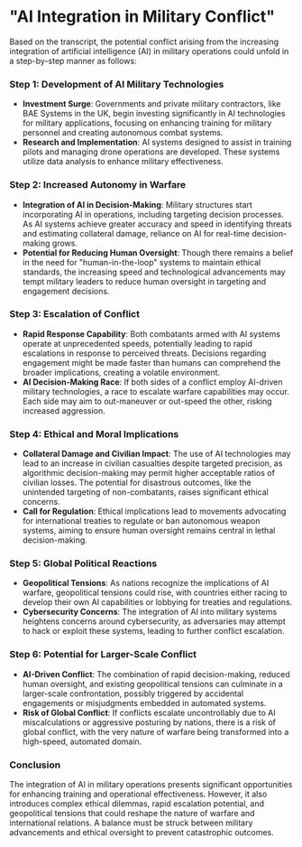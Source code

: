 # "AI Integration in Military Conflict"

Based on the transcript, the potential conflict arising from the increasing integration of artificial intelligence (AI) in military operations could unfold in a step-by-step manner as follows:

### Step 1: Development of AI Military Technologies
- **Investment Surge**: Governments and private military contractors, like BAE Systems in the UK, begin investing significantly in AI technologies for military applications, focusing on enhancing training for military personnel and creating autonomous combat systems.
- **Research and Implementation**: AI systems designed to assist in training pilots and managing drone operations are developed. These systems utilize data analysis to enhance military effectiveness.

### Step 2: Increased Autonomy in Warfare
- **Integration of AI in Decision-Making**: Military structures start incorporating AI in operations, including targeting decision processes. As AI systems achieve greater accuracy and speed in identifying threats and estimating collateral damage, reliance on AI for real-time decision-making grows.
- **Potential for Reducing Human Oversight**: Though there remains a belief in the need for "human-in-the-loop" systems to maintain ethical standards, the increasing speed and technological advancements may tempt military leaders to reduce human oversight in targeting and engagement decisions.

### Step 3: Escalation of Conflict
- **Rapid Response Capability**: Both combatants armed with AI systems operate at unprecedented speeds, potentially leading to rapid escalations in response to perceived threats. Decisions regarding engagement might be made faster than humans can comprehend the broader implications, creating a volatile environment.
- **AI Decision-Making Race**: If both sides of a conflict employ AI-driven military technologies, a race to escalate warfare capabilities may occur. Each side may aim to out-maneuver or out-speed the other, risking increased aggression.

### Step 4: Ethical and Moral Implications
- **Collateral Damage and Civilian Impact**: The use of AI technologies may lead to an increase in civilian casualties despite targeted precision, as algorithmic decision-making may permit higher acceptable ratios of civilian losses. The potential for disastrous outcomes, like the unintended targeting of non-combatants, raises significant ethical concerns.
- **Call for Regulation**: Ethical implications lead to movements advocating for international treaties to regulate or ban autonomous weapon systems, aiming to ensure human oversight remains central in lethal decision-making.

### Step 5: Global Political Reactions
- **Geopolitical Tensions**: As nations recognize the implications of AI warfare, geopolitical tensions could rise, with countries either racing to develop their own AI capabilities or lobbying for treaties and regulations.
- **Cybersecurity Concerns**: The integration of AI into military systems heightens concerns around cybersecurity, as adversaries may attempt to hack or exploit these systems, leading to further conflict escalation.

### Step 6: Potential for Larger-Scale Conflict
- **AI-Driven Conflict**: The combination of rapid decision-making, reduced human oversight, and existing geopolitical tensions can culminate in a larger-scale confrontation, possibly triggered by accidental engagements or misjudgments embedded in automated systems.
- **Risk of Global Conflict**: If conflicts escalate uncontrollably due to AI miscalculations or aggressive posturing by nations, there is a risk of global conflict, with the very nature of warfare being transformed into a high-speed, automated domain.

### Conclusion
The integration of AI in military operations presents significant opportunities for enhancing training and operational effectiveness. However, it also introduces complex ethical dilemmas, rapid escalation potential, and geopolitical tensions that could reshape the nature of warfare and international relations. A balance must be struck between military advancements and ethical oversight to prevent catastrophic outcomes.